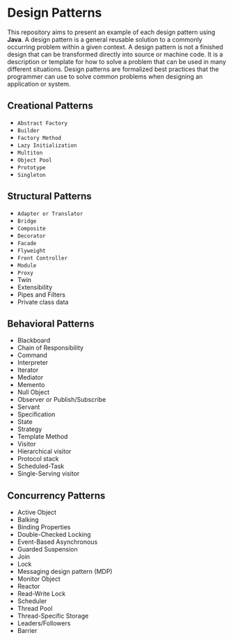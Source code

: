 Design Patterns
===============

This repository aims to present an example of each design pattern using **Java**. A design pattern is a general reusable solution to a commonly occurring problem within a given context. A design pattern is not a finished design that can be transformed directly into source or machine code. It is a description or template for how to solve a problem that can be used in many different situations. Design patterns are formalized best practices that the programmer can use to solve common problems when designing an application or system.

Creational Patterns
-------------------

* `Abstract Factory`
* `Builder`
* `Factory Method`
* `Lazy Initialization`
* `Multiton`
* `Object Pool`
* `Prototype`
* `Singleton`

Structural Patterns
-------------------

* `Adapter or Translator`
* `Bridge`
* `Composite`
* `Decorator`
* `Facade`
* `Flyweight`
* `Front Controller`
* `Module`
* `Proxy`
* Twin
* Extensibility
* Pipes and Filters
* Private class data

Behavioral Patterns
-------------------

* Blackboard
* Chain of Responsibility
* Command
* Interpreter
* Iterator
* Mediator
* Memento
* Null Object
* Observer or Publish/Subscribe
* Servant
* Specification
* State
* Strategy
* Template Method
* Visitor
* Hierarchical visitor
* Protocol stack
* Scheduled-Task
* Single-Serving visitor

Concurrency Patterns
--------------------

* Active Object
* Balking
* Binding Properties
* Double-Checked Locking
* Event-Based Asynchronous
* Guarded Suspension
* Join
* Lock
* Messaging design pattern (MDP)
* Monitor Object
* Reactor
* Read-Write Lock
* Scheduler
* Thread Pool
* Thread-Specific Storage
* Leaders/Followers
* Barrier